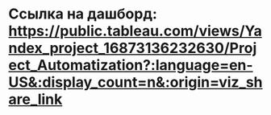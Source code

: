 # Ссылка на дашборд: https://public.tableau.com/views/Yandex_project_16873136232630/Project_Automatization?:language=en-US&:display_count=n&:origin=viz_share_link
